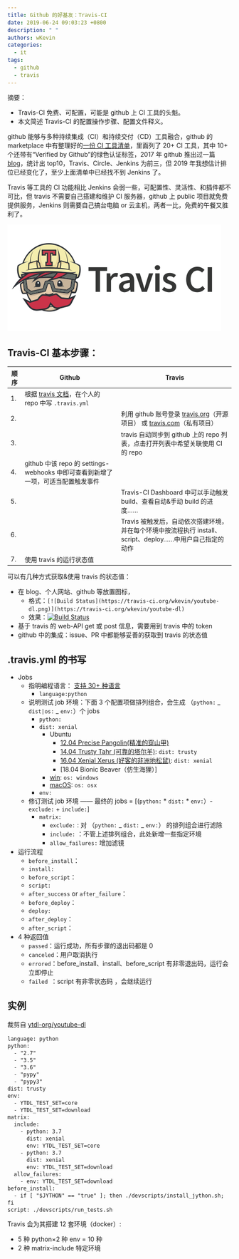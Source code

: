 ```yaml
---
title: Github 的好基友：Travis-CI
date: 2019-06-24 09:03:23 +0800
description: " "
authors: wKevin
categories:
  - it
tags:
  - github
  - travis
---
```


摘要：

- Travis-CI 免费、可配置，可能是 github 上 CI 工具的头魁。
- 本文简述 Travis-CI 的配置操作步骤、配置文件释义。

github 能够与多种持续集成（CI）和持续交付（CD）工具融合，github 的 marketplace 中有整理好的[一份 CI 工具清单](https://github.com/marketplace?category=continuous-integration)，里面列了 20+ CI 工具，其中 10+ 个还带有“Verified by Github”的绿色认证标签，2017 年 github 推出过一篇[blog](https://github.blog/2017-11-07-github-welcomes-all-ci-tools/)，统计出 top10，Travis、Circle、Jenkins 为前三，但 2019 年我想估计排位已经变化了，至少上面清单中已经找不到 Jenkins 了。

Travis 等工具的 CI 功能相比 Jenkins 会弱一些，可配置性、灵活性、和插件都不可比，但 travis 不需要自己搭建和维护 CI 服务器，github 上 public 项目就免费提供服务，Jenkins 则需要自己搞台电脑 or 云主机，两者一比，免费的午餐又胜利了。

![](./images/travis.ci.logo.png)

<!--truncate-->

## Travis-CI 基本步骤：

| 顺序 | Github                                                                            | Travis                                                                                                                  |
| ---- | --------------------------------------------------------------------------------- | ----------------------------------------------------------------------------------------------------------------------- |
| 1.   | 根据 [travis 文档](https://docs.travis-ci.com/)，在个人的 repo 中写 `.travis.yml` |                                                                                                                         |
| 2.   |                                                                                   | 利用 github 账号登录 [travis.org](https://travis-ci.org)（开源项目） 或 [travis.com](https://travis-ci.com)（私有项目） |
| 3.   |                                                                                   | travis 自动同步到 github 上的 repo 列表，点击打开列表中希望关联使用 CI 的 repo                                          |
| 4.   | github 中该 repo 的 settings-webhooks 中即可查看到新增了一项，可适当配置触发事件  |
| 5.   |                                                                                   | Travis-CI Dashboard 中可以手动触发 build、查看自动&手动 build 的进度……                                                  |
| 6.   |                                                                                   | Travis 被触发后，自动依次搭建环境，并在每个环境中按流程执行 install、script、deploy……中用户自己指定的动作               |
| 7.   | 使用 travis 的运行状态值                                                          |                                                                                                                         |

可以有几种方式获取&使用 travis 的状态值：

- 在 blog、个人网站、github 等放置图标，
  - 格式：`[![Build Status](https://travis-ci.org/wkevin/youtube-dl.png)](https://travis-ci.org/wkevin/youtube-dl)`
  - 效果：[![Build Status](https://travis-ci.org/wkevin/youtube-dl.png)](https://travis-ci.org/wkevin/youtube-dl)
- 基于 travis 的 web-API get 或 post 信息，需要用到 travis 中的 token
- github 中的集成：issue、PR 中都能够妥善的获取到 travis 的状态值

## .travis.yml 的书写

- Jobs
  - 指明编程语言： [支持 30+ 种语言](https://docs.travis-ci.com/user/languages)
    - `language:python`
  - 说明测试 job 环境：下面 3 个配置项做排列组合，会生成 （`python:` _ `dist|os:` _ `env:`）个 jobs
    - `python:`
    - `dist: xenial`
      - Ubuntu
        - [12.04 Precise Pangolin(精准的穿山甲)](https://docs.travis-ci.com/user/reference/precise/)
        - [14.04 Trusty Tahr (可靠的塔尔羊)](https://docs.travis-ci.com/user/reference/trusty/): `dist: trusty`
        - [16.04 Xenial Xerus (好客的非洲地松鼠)](https://docs.travis-ci.com/user/reference/xenial/): `dist: xenial`
        - [18.04 Bionic Beaver（仿生海狸）]
      - [win](https://docs.travis-ci.com/user/reference/windows/): `os: windows`
      - [macOS](https://docs.travis-ci.com/user/reference/osx): `os: osx`
    - `env:`
  - 修订测试 job 环境 —— 最终的 jobs = [(`python:` * `dist:` * `env:`）- `exclude:` + `include:`]
    - `matrix:`
      - `exclude:` : 对 （`python:` _ `dist:` _ `env:`） 的排列组合进行滤除
      - `include:` ：不管上述排列组合，此处新增一些指定环境
      - `allow_failures:` 增加滤镜
- 运行流程
  - `before_install`：
  - `install:`
  - `before_script`：
  - `script:`
  - `after_success` or `after_failure`：
  - `before_deploy`：
  - `deploy:`
  - `after_deploy`：
  - `after_script`：
- 4 种返回值
  - `passed`：运行成功，所有步骤的退出码都是 0
  - `canceled`：用户取消执行
  - `errored`：before_install、install、before_script 有非零退出码，运行会立即停止
  - `failed `：script 有非零状态码 ，会继续运行

## 实例

裁剪自 [ytdl-org/youtube-dl](https://github.com/ytdl-org/youtube-dl)

```
language: python
python:
  - "2.7"
  - "3.5"
  - "3.6"
  - "pypy"
  - "pypy3"
dist: trusty
env:
  - YTDL_TEST_SET=core
  - YTDL_TEST_SET=download
matrix:
  include:
    - python: 3.7
      dist: xenial
      env: YTDL_TEST_SET=core
    - python: 3.7
      dist: xenial
      env: YTDL_TEST_SET=download
  allow_failures:
    - env: YTDL_TEST_SET=download
before_install:
  - if [ "$JYTHON" == "true" ]; then ./devscripts/install_jython.sh; fi
script: ./devscripts/run_tests.sh
```

Travis 会为其搭建 12 套环境（docker）:

- 5 种 python×2 种 env = 10 种
- 2 种 matrix-include 特定环境
